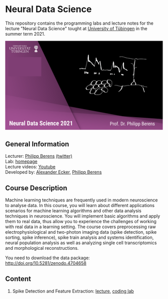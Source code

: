 # Neural Data Science 

This repository contains the programming labs and lecture notes for the lecture "Neural Data Science" tought at [University of Tübingen](www.uni-tuebingen.de) in the summer term 2021.

![thumbnail](thumbnail.png)

## General Information
Lecturer: [Philipp Berens](mailto:philipp.berens@uni-tuebingen.de) [(twitter)](https://twitter.com/CellTypist) <br>
Lab: [homepage](www.berenslab.org)<br>
Lecture videos: [Youtube](https://www.youtube.com/playlist?list=PL05umP7R6ij3SxudmSWFL_zGh0BMrRdrx)<br>
Developed by: [Alexander Ecker](www.eckerlab.org), [Philipp Berens](mailto:philipp.berens@uni-tuebingen.de)

## Course Description

Machine learning techniques are frequently used in modern neuroscience to analyse data. In this course, you will learn about different applications scenarios for machine learning algorithms and other data analysis techniques in neuroscience. You will implement basic algorithms and apply them to real data, thus allow you to experience the challenges of working with real data in a learning setting. The course covers preprocessing raw electrophysiological and two-photon imaging data (spike detection, spike sorting, spike inference), spike train analysis and systems identification, neural population analysis as well as analyzing single cell transcriptomics and morphological reconstructions.

You need to download the data package: http://doi.org/10.5281/zenodo.4704658

## Content
1. Spike Detection and Feature Extraction: [lecture](https://youtu.be/8xeC5CV4UB8), [coding lab](notebooks/CodingLab1.ipynb)
